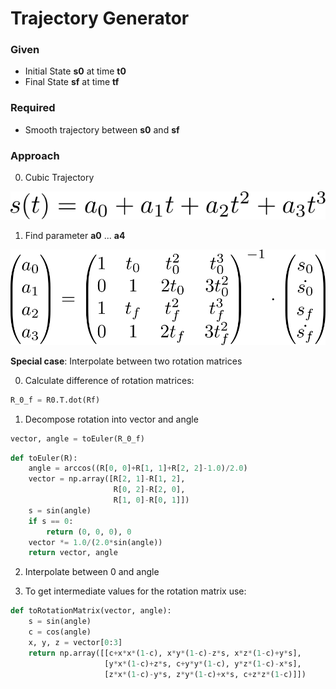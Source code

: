 
# Trajectory Generator

### Given

* Initial State **s0** at time **t0**
* Final State **sf** at time **tf**

### Required

* Smooth trajectory between **s0** and **sf**

### Approach

0. Cubic Trajectory

![Cubic Trajectory Image](./images/cubic-trajectory.svg)

1. Find parameter **a0** ... **a4**

![Cubic Trajectory Solution 1 Image](./images/cubic-trajectory-1.svg)

**Special case**: Interpolate between two rotation matrices

0. Calculate difference of rotation matrices:

```python
R_0_f = R0.T.dot(Rf)
```

1. Decompose rotation into vector and angle 

```python
vector, angle = toEuler(R_0_f)
```

```python
def toEuler(R):
    angle = arccos((R[0, 0]+R[1, 1]+R[2, 2]-1.0)/2.0)
    vector = np.array([R[2, 1]-R[1, 2],
                       R[0, 2]-R[2, 0],
                       R[1, 0]-R[0, 1]])
    s = sin(angle)
    if s == 0:
        return (0, 0, 0), 0
    vector *= 1.0/(2.0*sin(angle))
    return vector, angle
```

2. Interpolate between 0 and angle

3. To get intermediate values for the rotation matrix use:

```python
def toRotationMatrix(vector, angle):
    s = sin(angle)
    c = cos(angle)
    x, y, z = vector[0:3]
    return np.array([[c+x*x*(1-c), x*y*(1-c)-z*s, x*z*(1-c)+y*s],
                     [y*x*(1-c)+z*s, c+y*y*(1-c), y*z*(1-c)-x*s],
                     [z*x*(1-c)-y*s, z*y*(1-c)+x*s, c+z*z*(1-c)]])
```
